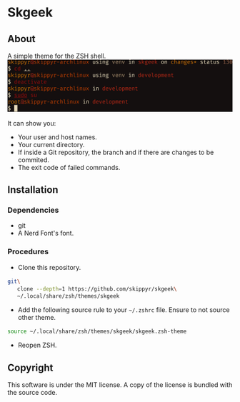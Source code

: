 # Skgeek
## About
A simple theme for the ZSH shell.
![](preview.png)

It can show you:
-	Your user and host names.
-	Your current directory.
-	If inside a Git repository, the branch and if there are changes to be commited.
-	The exit code of failed commands.

## Installation
### Dependencies
-	git
-	A Nerd Font's font.

### Procedures
-	Clone this repository.
```bash
git\
   clone --depth=1 https://github.com/skippyr/skgeek\
   ~/.local/share/zsh/themes/skgeek
```

-	Add the following source rule to your `~/.zshrc` file. Ensure to not source other theme.

```bash
source ~/.local/share/zsh/themes/skgeek/skgeek.zsh-theme
```

-	Reopen ZSH.

## Copyright
This software is under the MIT license. A copy of the license is bundled with the source code.

